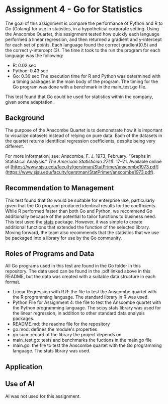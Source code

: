 # Assignment 4 - Go for Statistics
The goal of this assignment is compare the performance of Python and R to Go (Golang) for use in statistics, in a hypothetical corporate setting. Using the Anscombe Quartet, this assignment tested how quickly each language performed a linear regression, and then returned a gradient and y-intercept for each set of points. Each language found the correct gradient(0.5) and the correct y-intercept (3). The time it took to the run the program for each language was the following:
- R: 0.02 sec 
- Python: 0.43 sec
- Go: 0.39 sec
The execution time for R and Python was determined with a timing packages in the main body of the program. The timing for the Go program was done with a benchmark in the main_test.go file.

This test found that Go could be used for statistics within the company, given some adaptation.

## Background
The purpose of the Anscombe Quartet is to demonstrate how it is important to visualize datasets instead of relying on pure data. Each of the datasets in the quartet returns identifical regression coefficients, despite being very different. 

For more information, see:
Anscombe, F. J. 1973, February. "Graphs in Statistical Analysis." *The American Statistician 27(1)*: 17–21. Available online at [https://www.sjsu.edu/faculty/gerstman/StatPrimer/anscombe1973.pdf](https://www.sjsu.edu/faculty/gerstman/StatPrimer/anscombe1973.pdf).

## Recommendation to Management
This test found that Go would be suitable for enterprise use, particularly given that the Go program produced identical results for the coefficients. While R performed faster than both Go and Python, we recommend Go additionally because of the potential to tailor functions to business need. This test used the [stats](https://pkg.go.dev/github.com/montanaflynn/stats) package. However, it was simple to create additional functions that extended the function of the selected library. Moving forward, the team also recommends that the statistics that we use be packaged into a library for use by the Go community.

## Roles of Programs and Data
All Go programs used in this test are found in the Go folder in this repository. The data used can be found in the .pdf linked above in this README, but the data was created with a suitable data structure in each format.
- Linear Regression with R.R: the file to test the Anscombe quartet with the R programming language. The standard library in R was used.
- Python File for Assignment 4: the file to test the Anscombe quartet with the Python programming language. The scipy.stats library was used for the linear regression, in addition to other standard data analysis packages.
- README.md: the readme file for the repository
- go.mod: defines the module's properties
- go.sum: record of the library the project depends on
- main_test.go: tests and benchmarks the fuctions in the main.go file
- main.go: the file to test the Anscombe quartet with the Go programming language. The stats library was used. 

## Application

## Use of AI
AI was not used for this assignment.